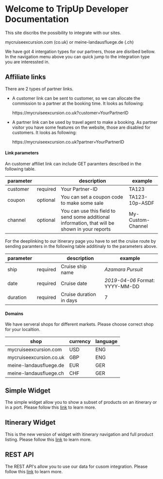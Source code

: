 # Welcome to TripUp Developer Documentation

This site discribs the possibility to integrate with our sites.

mycruiseexcursion.com (co.uk) or meine-landausfluege.de (.ch)

We have got 4 intergation types for our partners, those are disribed bellow. 
In the navigation menu above you can quick jump to the integration type you are interessted in.

## Affiliate links
There are 2 types of partner links.
- A customer link can be sent to customer, so we can allocate the commission to a
partner at the booking time. It looks as following: 
   
  https://<i></i>mycruiseexcursion.co.uk?customer=YourPartnerID
   
- A partner link can be used by travel agent to make a booking. As partner visitor you have some features on the website, those are disabled for customers. It looks as following:
  
  https://<i></i>mycruiseexcursion.co.uk?partner=YourPartnerID

#### Link parameters

An customer affiliet link can include GET paramters described in the following table.

| parameter | | description | example
| --- | --- | --- | ---
| customer | required | Your Partner-ID | TA123
| coupon | optional | You can set a coupon code to make some sale | TA123-10p-ASDF
| channel | optional | You can use this field to send some additional information, that will be shown in your reports | My-Custom-Channel

For the deeplinking to our itinerary page you have to set the cruise route by sending paramters in the following table additinaly to the parameters above.

| parameter | | description | example
| --- | --- | --- | ---
| ship | required | Cruise ship name | *Azamara Pursuit*
| date | required | Cruise date | *2019-04-06* Format: YYYY-MM-DD
| duration | required | Cruise duration in days | 7

#### Domains

We have serveral shops for different markets. Please choose correct shop for your localtion. 

| shop | currency | language 
| --- | --- | ---
| mycruiseexcursion.com | USD | ENG
| mycruiseexcursion.co.uk | GBP | ENG
| meine-landausfluege.de | EUR | GER
| meine-landausfluege.ch | CHF | GER

## Simple Widget
The simple widget allow you to show a subset of products on an itinerary or in a port.
Please follow this [link](https://tripup-company.github.io/widget.html) to learn more.

## Itinerary Widget
This is the new version of widget with itinerary navigation and full product listing.
Please follow this [link](https://tripup-company.github.io/itinerary.html) to learn more.

## REST API
The REST API's allow you to use our data for cusom integration.
Please follow this [link](https://tripup-company.github.io/api.html) to learn more.
